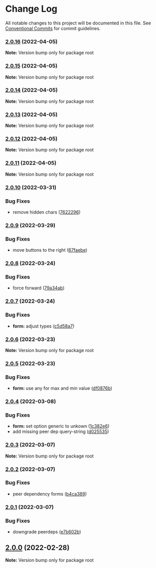 # Change Log

All notable changes to this project will be documented in this file.
See [Conventional Commits](https://conventionalcommits.org) for commit guidelines.

### [2.0.16](https://github.com/baloise/web-app-ng-utils/compare/v2.0.15...v2.0.16) (2022-04-05)

**Note:** Version bump only for package root





### [2.0.15](https://github.com/baloise/web-app-ng-utils/compare/v2.0.14...v2.0.15) (2022-04-05)

**Note:** Version bump only for package root





### [2.0.14](https://github.com/baloise/web-app-ng-utils/compare/v2.0.13...v2.0.14) (2022-04-05)

**Note:** Version bump only for package root





### [2.0.13](https://github.com/baloise/web-app-ng-utils/compare/v2.0.12...v2.0.13) (2022-04-05)

**Note:** Version bump only for package root





### [2.0.12](https://github.com/baloise/web-app-ng-utils/compare/v2.0.11...v2.0.12) (2022-04-05)

**Note:** Version bump only for package root





### [2.0.11](https://github.com/baloise/web-app-ng-utils/compare/v2.0.10...v2.0.11) (2022-04-05)

**Note:** Version bump only for package root





### [2.0.10](https://github.com/baloise/web-app-ng-utils/compare/v2.0.9...v2.0.10) (2022-03-31)


### Bug Fixes

* remove hidden chars ([7622296](https://github.com/baloise/web-app-ng-utils/commit/762229659b193bb2b6de908d5c8b6acdf32ed2ef))



### [2.0.9](https://github.com/baloise/web-app-ng-utils/compare/v2.0.8...v2.0.9) (2022-03-29)


### Bug Fixes

* move buttons to the right ([67faebe](https://github.com/baloise/web-app-ng-utils/commit/67faebeca11dfa3879578349454b1aa2a11426fc))



### [2.0.8](https://github.com/baloise/web-app-ng-utils/compare/v2.0.7...v2.0.8) (2022-03-24)


### Bug Fixes

* force forward ([79a34ab](https://github.com/baloise/web-app-ng-utils/commit/79a34ab7f038fc50963f2f8d17922487a1b1eb97))



### [2.0.7](https://github.com/baloise/web-app-ng-utils/compare/v2.0.6...v2.0.7) (2022-03-24)


### Bug Fixes

* **form:** adjust types ([c5d58a7](https://github.com/baloise/web-app-ng-utils/commit/c5d58a783cedd45d23fda1369080b719cc46a07a))



### [2.0.6](https://github.com/baloise/web-app-ng-utils/compare/v2.0.5...v2.0.6) (2022-03-23)

**Note:** Version bump only for package root





### [2.0.5](https://github.com/baloise/web-app-ng-utils/compare/v2.0.4...v2.0.5) (2022-03-23)


### Bug Fixes

* **form:** use any for max and  min value ([df0876b](https://github.com/baloise/web-app-ng-utils/commit/df0876be2dec994ff35801a624bbe5b8e17eb80f))



### [2.0.4](https://github.com/baloise/web-app-ng-utils/compare/v2.0.3...v2.0.4) (2022-03-08)


### Bug Fixes

* **form:** set option generic to unkown ([1c382e6](https://github.com/baloise/web-app-ng-utils/commit/1c382e603d8dce21b97513477985ef2d01a94737))
* add missing peer dep query-string ([d025535](https://github.com/baloise/web-app-ng-utils/commit/d025535a9181a0375d45bb3e318dfa7e89349822))



### [2.0.3](https://github.com/baloise/web-app-ng-utils/compare/v2.0.2...v2.0.3) (2022-03-07)

**Note:** Version bump only for package root





### [2.0.2](https://github.com/baloise/web-app-ng-utils/compare/v2.0.1...v2.0.2) (2022-03-07)


### Bug Fixes

* peer dependency forms ([b4ca389](https://github.com/baloise/web-app-ng-utils/commit/b4ca389ae0ffd1ef5a06516faea3d4d1405a08b9))



### [2.0.1](https://github.com/baloise/web-app-ng-utils/compare/v2.0.0...v2.0.1) (2022-03-07)


### Bug Fixes

* downgrade peerdeps ([e7b602b](https://github.com/baloise/web-app-ng-utils/commit/e7b602b8f18799869af8f239d0f1cc4673eafbfc))



## [2.0.0](https://github.com/baloise/web-app-ng-utils/compare/v1.3.2...v2.0.0) (2022-02-28)

**Note:** Version bump only for package root
